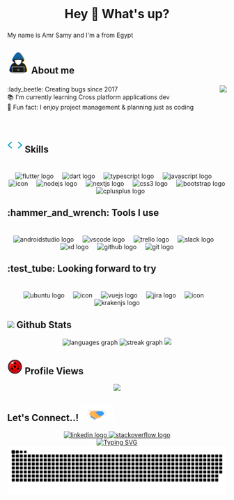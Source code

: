 <br clear="both">

<h1 align="center">Hey 👋 What's up?</h1>

###

<p align="left">My name is Amr Samy and I'm a from Egypt</p>


###

## <picture><img src = "https://github.com/Amr-Samy/Amr-Samy/blob/main/assets/about_me.gif" width = 50px></picture> **About me**

###
<img align="right" height=150px src="https://user-images.githubusercontent.com/74038190/212748830-4c709398-a386-4761-84d7-9e10b98fbe6e.gif">

<p align="left">:lady_beetle: Creating bugs since 2017<br>📚 I'm currently learning Cross platform applications dev<br>🎲 Fun fact: I enjoy project management & planning just as coding</p>
<br>


 
## <picture><img src="https://github.com/Amr-Samy/Amr-Samy/blob/main/assets/script.gif" width ="35"></picture> **Skills**

###

<br clear="both">

<div align="center">
  <img src="https://cdn.jsdelivr.net/gh/devicons/devicon/icons/flutter/flutter-original.svg" height="40" alt="flutter logo"  />
  <img width="12" />
  <img src="https://cdn.jsdelivr.net/gh/devicons/devicon/icons/dart/dart-original.svg" height="40" alt="dart logo"  />
  <img width="12" />
<!--   <img src="https://cdn.jsdelivr.net/gh/devicons/devicon/icons/react/react-original.svg" height="40" alt="react logo"  /> -->
  <img src="https://cdn.jsdelivr.net/gh/devicons/devicon/icons/typescript/typescript-original.svg" height="40" alt="typescript logo"  />
  <img width="12" />
  <img src="https://cdn.jsdelivr.net/gh/devicons/devicon/icons/javascript/javascript-original.svg" height="40" alt="javascript logo"  />
  <img width="12" />
    <img src="https://techstack-generator.vercel.app/react-icon.svg" alt="icon" width="65" height="40" />
  <img width="12" />
  <img src="https://cdn.jsdelivr.net/gh/devicons/devicon/icons/nodejs/nodejs-original.svg" height="40" alt="nodejs logo"  />
  <img width="12" />
  <img src="https://cdn.jsdelivr.net/gh/devicons/devicon/icons/nextjs/nextjs-original.svg" height="40" alt="nextjs logo"  />
  <img width="12" />
  <img src="https://cdn.jsdelivr.net/gh/devicons/devicon/icons/css3/css3-original.svg" height="40" alt="css3 logo"  />
  <img width="12" />
  <img src="https://cdn.jsdelivr.net/gh/devicons/devicon/icons/bootstrap/bootstrap-original.svg" height="40" alt="bootstrap logo"  />
  <img width="12" />
  <img src="https://cdn.jsdelivr.net/gh/devicons/devicon/icons/cplusplus/cplusplus-original.svg" height="40" alt="cplusplus logo"  />
</div>

###

<h2 align="left">:hammer_and_wrench: Tools I use</h2>

###

<br clear="both">

<div align="center">
  <img src="https://cdn.jsdelivr.net/gh/devicons/devicon/icons/androidstudio/androidstudio-original.svg" height="40" alt="androidstudio logo"  />
  <img width="12" />
  <img src="https://cdn.jsdelivr.net/gh/devicons/devicon/icons/vscode/vscode-original.svg" height="40" alt="vscode logo"  />
  <img width="12" />
  <img src="https://cdn.jsdelivr.net/gh/devicons/devicon/icons/trello/trello-plain.svg" height="40" alt="trello logo"  />
  <img width="12" />
  <img src="https://cdn.jsdelivr.net/gh/devicons/devicon/icons/slack/slack-original.svg" height="40" alt="slack logo"  />
  <img width="12" />
  <img src="https://cdn.jsdelivr.net/gh/devicons/devicon/icons/xd/xd-plain.svg" height="40" alt="xd logo"  />
  <img width="12" />
  <img src="https://cdn.jsdelivr.net/gh/devicons/devicon/icons/github/github-original.svg" height="40" alt="github logo"  />
  <img width="12" />
  <img src="https://cdn.jsdelivr.net/gh/devicons/devicon/icons/git/git-original.svg" height="40" alt="git logo"  />
</div>

###

<h2 align="left">:test_tube: Looking forward to try</h2>

###

<br clear="both">

<div align="center">
  <img src="https://cdn.jsdelivr.net/gh/devicons/devicon/icons/ubuntu/ubuntu-plain.svg" height="40" alt="ubuntu logo"  />
  <img width="12" />
  <img src="https://techstack-generator.vercel.app/docker-icon.svg" alt="icon" width="65" height="40" />
  <img width="12" />
  <img src="https://cdn.jsdelivr.net/gh/devicons/devicon/icons/vuejs/vuejs-original.svg" height="40" alt="vuejs logo"  />
  <img width="12" />
  <img src="https://cdn.jsdelivr.net/gh/devicons/devicon/icons/jira/jira-original.svg" height="40" alt="jira logo"  />
  <img width="12" />
  <img src="https://techstack-generator.vercel.app/kubernetes-icon.svg" alt="icon" width="65" height="40" />
  <img width="12" />
  <img src="https://cdn.jsdelivr.net/gh/devicons/devicon/icons/krakenjs/krakenjs-original.svg" height="40" alt="krakenjs logo"  />
</div>

###

## <picture><img src = "https://media.giphy.com/media/iY8CRBdQXODJSCERIr/giphy.gif" width = 35px></picture> **Github Stats**

<div align="center">

  <img src="https://github-readme-stats.vercel.app/api/top-langs?username=Amr-Samy&locale=en&hide_title=false&layout=compact&card_width=320&langs_count=5&theme=vue-dark&hide_border=true&order=2" height="150" alt="languages graph"  />
  <img src="https://streak-stats.demolab.com?user=Amr-Samy&locale=en&mode=daily&theme=vue-dark&hide_border=true&border_radius=5&order=3" height="150" alt="streak graph"  />

  <img src="https://github-readme-stats.vercel.app/api?username=Amr-Samy&theme=vue-dark&show_icons=true&include_all_commits=true&count_private=true&hide_border=true" />

</div>

###

## <img src="https://github.com/Amr-Samy/Amr-Samy/blob/main/assets/sharingan.gif" width="35"><b> Profile Views </b>
<!--<h2 align="left">Profile Views</h2>-->
<div align="center">
  <img src="https://profile-counter.glitch.me/Amr-Samy/count.svg?"  />
</div>

###

## <b> Let's Connect..!</b><img src="https://github.com/Amr-Samy/Amr-Samy/blob/main/assets/handshake.gif" width ="80">

<div align="center">
  <a href="https://www.linkedin.com/in/amr-samy-a0325814b/" target="_blank">
    <img src="https://raw.githubusercontent.com/maurodesouza/profile-readme-generator/master/src/assets/icons/social/linkedin/default.svg" width="52" height="40" alt="linkedin logo"  />
  </a>
  <a href="https://stackoverflow.com/users/9990937/amr-samy" target="_blank">
    <img src="https://raw.githubusercontent.com/maurodesouza/profile-readme-generator/master/src/assets/icons/social/stackoverflow/default.svg" width="52" height="40" alt="stackoverflow logo"  />
  </a>
</div>

<div align="center">
<a href="https://git.io/typing-svg"><img src="https://readme-typing-svg.demolab.com?font=Fira+Code&duration=3000&pause=1000&color=41B883&center=true&width=435&lines=Typing+Speed+50+WPM" alt="Typing SVG" /></a>
</div>

<div align="center">
  <a href="https://github.com/Amr-Samy">
  <img  src="https://github.com/1999AZZAR/1999AZZAR/blob/main/resources/img/grid-snake.svg"
       alt="snake" /></a>
</div>

###


###



###
